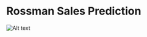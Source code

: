 # **Rossman Sales Prediction**

![Alt text](https://raw.githubusercontent.com/raviatkumar/Retail-Sales-Prediction-Capstone-Project/main/images/Rossman%2C_D%C3%B6rpen_(2018).jpg)
